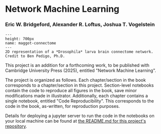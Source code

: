 # Network Machine Learning

### Eric W. Bridgeford, Alexander R. Loftus, Joshua T. Vogelstein

```{figure} Images/umap_pedigo_small.jpg
---
height: 700px
name: maggot-connectome
---
2D representation of a *Drosophila* larva brain connectome network. Credit to Ben Pedigo, Ph.D.
```

This project is an addition for a forthcoming work, to be published with Cambridge University Press (2025), entitled "Network Machine Learning".

The project is organized as follows. Each chapter/section in the book corresponds to a chapter/section in this project. Section-level notebooks contain the code to reproduce all figures in the book, save minor modifications made in illustrator. Additionally, each chapter contains a single notebook, entitled "Code Reproducibility". This corresponds to the code in the book, as-written, for reproduction purposes. 

Details for deploying a jupyter server to run the code in the notebooks on your local machine can be found at [the README.md for this project's repository](https://github.com/ebridge2/textbook_figs).
